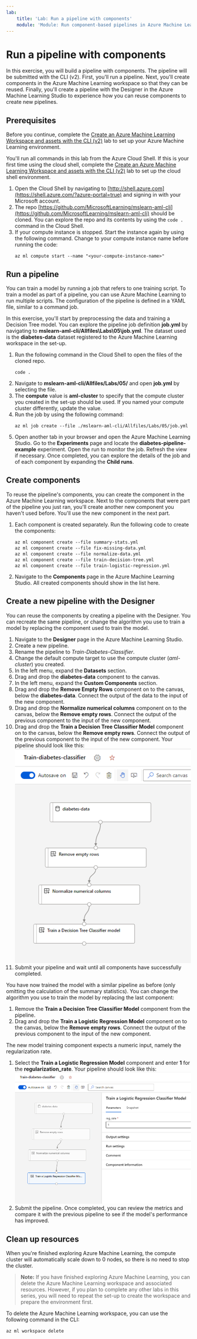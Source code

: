```yaml
---
lab:
    title: 'Lab: Run a pipeline with components'
    module: 'Module: Run component-based pipelines in Azure Machine Learning with CLI (v2)'
---
```


# Run a pipeline with components

In this exercise, you will build a pipeline with components. The pipeline will be submitted with the CLI (v2). First, you'll run a pipeline. Next, you'll create components in the Azure Machine Learning workspace so that they can be reused. Finally, you'll create a pipeline with the Designer in the Azure Machine Learning Studio to experience how you can reuse components to create new pipelines.

## Prerequisites

Before you continue, complete the [Create an Azure Machine Learning Workspace and assets with the CLI (v2)](01-create-workspace.md) lab to set up your Azure Machine Learning environment.

You'll run all commands in this lab from the Azure Cloud Shell. If this is your first time using the cloud shell, complete the [Create an Azure Machine Learning Workspace and assets with the CLI (v2)](Instructions/Labs/01-create-workspace.md) lab to set up the cloud shell environment.

1. Open the Cloud Shell by navigating to [http://shell.azure.com](https://shell.azure.com/?azure-portal=true) and signing in with your Microsoft account.
1. The repo [https://github.com/MicrosoftLearning/mslearn-aml-cli](https://github.com/MicrosoftLearning/mslearn-aml-cli) should be cloned. You can explore the repo and its contents by using the `code .` command in the Cloud Shell.
1. If your compute instance is stopped. Start the instance again by using the following command. Change <your-compute-instance-name> to your compute instance name before running the code:
    ```azurecli
    az ml compute start --name "<your-compute-instance-name>"
    ```

## Run a pipeline

You can train a model by running a job that refers to one training script. To train a model as part of a pipeline, you can use Azure Machine Learning to run multiple scripts. The configuration of the pipeline is defined in a YAML file, similar to a command job.

In this exercise, you'll start by preprocessing the data and training a Decision Tree model. You can explore the pipeline job definition **job.yml** by navigating to **mslearn-aml-cli/Allfiles\Labs\05\job.yml**. The dataset used is the **diabetes-data** dataset registered to the Azure Machine Learning workspace in the set-up. 

1. Run the following command in the Cloud Shell to open the files of the cloned repo.
    ```azurecli
    code .
    ```
1. Navigate to **mslearn-aml-cli/Allfiles/Labs/05/** and open **job.yml** by selecting the file.
1. The **compute** value is **aml-cluster** to specify that the compute cluster you created in the set-up should be used. If you named your compute cluster differently, update the value.
1. Run the job by using the following command:
    ```azurecli
    az ml job create --file ./mslearn-aml-cli/Allfiles/Labs/05/job.yml
    ```
1. Open another tab in your browser and open the Azure Machine Learning Studio. Go to the **Experiments** page and locate the **diabetes-pipeline-example** experiment. Open the run to monitor the job. Refresh the view if necessary. Once completed, you can explore the details of the job and of each component by expanding the **Child runs**.

## Create components

To reuse the pipeline's components, you can create the component in the Azure Machine Learning workspace. Next to the components that were part of the pipeline you just ran, you'll create another new component you haven't used before. You'll use the new component in the next part.

1. Each component is created separately. Run the following code to create the components:
    ```azurecli
    az ml component create --file summary-stats.yml
    az ml component create --file fix-missing-data.yml
    az ml component create --file normalize-data.yml
    az ml component create --file train-decision-tree.yml
    az ml component create --file train-logistic-regression.yml
1. Navigate to the **Components** page in the Azure Machine Learning Studio. All created components should show in the list here. 

## Create a new pipeline with the Designer

You can reuse the components by creating a pipeline with the Designer. You can recreate the same pipeline, or change the algorithm you use to train a model by replacing the component used to train the model.

1. Navigate to the **Designer** page in the Azure Machine Learning Studio.
1. Create a new pipeline.
1. Rename the pipeline to *Train-Diabetes-Classifier*.
1. Change the default compute target to use the compute cluster (*aml-cluster*) you created.
1. In the left menu, expand the **Datasets** section.
1. Drag and drop the **diabetes-data** component to the canvas.
1. In the left menu, expand the **Custom Components** section.
1. Drag and drop the **Remove Empty Rows** component on to the canvas, below the **diabetes-data**. Connect the output of the data to the input of the new component.
1. Drag and drop the **Normalize numerical columns** component on to the canvas, below the **Remove empty rows**. Connect the output of the previous component to the input of the new component.
1. Drag and drop the **Train a Decision Tree Classifier Model** component on to the canvas, below the **Remove empty rows**. Connect the output of the previous component to the input of the new component. Your pipeline should look like this:
![Decision Tree Pipeline in Designer](media/designer-pipeline-decision.png)
1. Submit your pipeline and wait until all components have successfully completed.

You have now trained the model with a similar pipeline as before (only omitting the calculation of the summary statistics). You can change the algorithm you use to train the model by replacing the last component:

1. Remove the **Train a Decision Tree Classifier Model** component from the pipeline. 
1. Drag and drop the **Train a Logistic Regression Model** component on to the canvas, below the **Remove empty rows**. Connect the output of the previous component to the input of the new component.

The new model training component expects a numeric input, namely the regularization rate. 

1. Select the **Train a Logistic Regression Model** component and enter **1** for the **regularization_rate**. Your pipeline should look like this:
![Logistic Regression Pipeline in Designer](media/designer-pipeline-regression.png)
1. Submit the pipeline. Once completed, you can review the metrics and compare it with the previous pipeline to see if the model's performance has improved.

## Clean up resources

When you're finished exploring Azure Machine Learning, the compute cluster will automatically scale down to 0 nodes, so there is no need to stop the cluster.

> **Note:** If you have finished exploring Azure Machine Learning, you can delete the Azure Machine Learning workspace and associated resources. However, if you plan to complete any other labs in this series, you will need to repeat the set-up to create the workspace and prepare the environment first.

To delete the Azure Machine Learning workspace, you can use the following command in the CLI:

```azurecli
az ml workspace delete
```